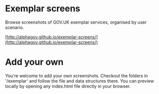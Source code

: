 Exemplar screens
================

Browse screenshots of GOV.UK exemplar services, organised by user scenario.

[http://alphagov.github.io/exemplar-screens/](http://alphagov.github.io/exemplar-screens/)


Add your own
============

You're welcome to add your own screenshots. Checkout the folders in '/exemplar' and follow the file and data structures there. You can preview locally by opening any index.html file directly in your browser.
